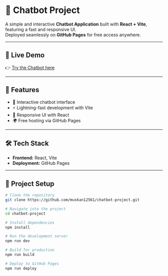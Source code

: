 # 🤖 Chatbot Project

A simple and interactive **Chatbot Application** built with **React + Vite**, featuring a fast and responsive UI.  
Deployed seamlessly on **GitHub Pages** for free access anywhere.

---

## 🚀 Live Demo  
👉 [Try the Chatbot here](https://muskan12561.github.io/chatbot-project/)

---

## 📖 Features
- 💬 Interactive chatbot interface  
- ⚡ Lightning-fast development with Vite  
- 🎨 Responsive UI with React  
- 🌍 Free hosting via GitHub Pages  

---

## 🛠️ Tech Stack
- **Frontend:** React, Vite  
- **Deployment:** GitHub Pages  

---

## 📂 Project Setup

```bash
# Clone the repository
git clone https://github.com/muskan12561/chatbot-project.git

# Navigate into the project
cd chatbot-project

# Install dependencies
npm install

# Run the development server
npm run dev

# Build for production
npm run build

# Deploy to GitHub Pages
npm run deploy
